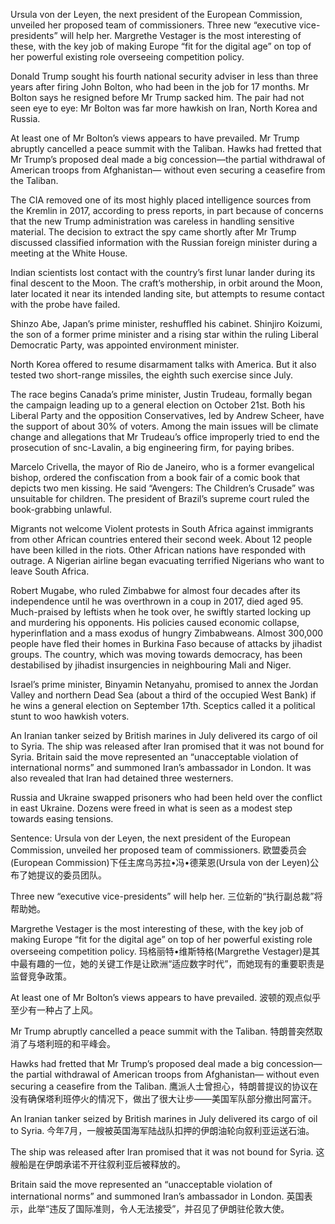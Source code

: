Ursula von der Leyen, the next president of the European Commission, unveiled her proposed team of commissioners. Three new “executive vice-presidents” will help her. Margrethe Vestager is the most interesting of these, with the key job of making Europe “fit for the digital age” on top of her powerful existing role overseeing competition policy.

Donald Trump sought his fourth national security adviser in less than three years after firing John Bolton, who had been in the job for 17 months. Mr Bolton says he resigned before Mr Trump sacked him. The pair had not seen eye to eye: Mr Bolton was far more hawkish on Iran, North Korea and Russia.

At least one of Mr Bolton’s views appears to have prevailed. Mr Trump abruptly cancelled a peace summit with the Taliban. Hawks had fretted that Mr Trump’s proposed deal made a big concession—the partial withdrawal of American troops from Afghanistan— without even securing a ceasefire from the Taliban.

The CIA removed one of its most highly placed intelligence sources from the Kremlin in 2017, according to press reports, in part because of concerns that the new Trump administration was careless in handling sensitive material. The decision to extract the spy came shortly after Mr Trump discussed classified information with the Russian foreign minister during a meeting at the White House.

Indian scientists lost contact with the country’s first lunar lander during its final descent to the Moon. The craft’s mothership, in orbit around the Moon, later located it near its intended landing site, but attempts to resume contact with the probe have failed.

Shinzo Abe, Japan’s prime minister, reshuffled his cabinet. Shinjiro Koizumi, the son of a former prime minister and a rising star within the ruling Liberal Democratic Party, was appointed environment minister.

North Korea offered to resume disarmament talks with America. But it also tested two short-range missiles, the eighth such exercise since July.

The race begins
Canada’s prime minister, Justin Trudeau, formally began the campaign leading up to a general election on October 21st. Both his Liberal Party and the opposition Conservatives, led by Andrew Scheer, have the support of about 30% of voters. Among the main issues will be climate change and allegations that Mr Trudeau’s office improperly tried to end the prosecution of snc-Lavalin, a big engineering firm, for paying bribes.

Marcelo Crivella, the mayor of Rio de Janeiro, who is a former evangelical bishop, ordered the confiscation from a book fair of a comic book that depicts two men kissing. He said “Avengers: The Children’s Crusade” was unsuitable for children. The president of Brazil’s supreme court ruled the book-grabbing unlawful.

Migrants not welcome
Violent protests in South Africa against immigrants from other African countries entered their second week. About 12 people have been killed in the riots. Other African nations have responded with outrage. A Nigerian airline began evacuating terrified Nigerians who want to leave South Africa.

Robert Mugabe, who ruled Zimbabwe for almost four decades after its independence until he was overthrown in a coup in 2017, died aged 95. Much-praised by leftists when he took over, he swiftly started locking up and murdering his opponents. His policies caused economic collapse, hyperinflation and a mass exodus of hungry Zimbabweans. Almost 300,000 people have fled their homes in Burkina Faso because of attacks by jihadist groups. The country, which was moving towards democracy, has been destabilised by jihadist insurgencies in neighbouring Mali and Niger.

Israel’s prime minister, Binyamin Netanyahu, promised to annex the Jordan Valley and northern Dead Sea (about a third of the occupied West Bank) if he wins a general election on September 17th. Sceptics called it a political stunt to woo hawkish voters.

An Iranian tanker seized by British marines in July delivered its cargo of oil to Syria. The ship was released after Iran promised that it was not bound for Syria. Britain said the move represented an “unacceptable violation of international norms” and summoned Iran’s ambassador in London. It was also revealed that Iran had detained three westerners.

Russia and Ukraine swapped prisoners who had been held over the conflict in east Ukraine. Dozens were freed in what is seen as a modest step towards easing tensions.

Sentence:
Ursula von der Leyen, the next president of the European Commission, unveiled her proposed team of commissioners.
欧盟委员会(European Commission)下任主席乌苏拉•冯•德莱恩(Ursula von der Leyen)公布了她提议的委员团队。

Three new “executive vice-presidents” will help her.
三位新的“执行副总裁”将帮助她。

Margrethe Vestager is the most interesting of these, with the key job of making Europe “fit for the digital age” on top of her powerful existing role overseeing competition policy.
玛格丽特•维斯特格(Margrethe Vestager)是其中最有趣的一位，她的关键工作是让欧洲“适应数字时代”，而她现有的重要职责是监督竞争政策。

At least one of Mr Bolton’s views appears to have prevailed.
波顿的观点似乎至少有一种占了上风。

Mr Trump abruptly cancelled a peace summit with the Taliban.
特朗普突然取消了与塔利班的和平峰会。

Hawks had fretted that Mr Trump’s proposed deal made a big concession—the partial withdrawal of American troops from Afghanistan— without even securing a ceasefire from the Taliban.
鹰派人士曾担心，特朗普提议的协议在没有确保塔利班停火的情况下，做出了很大让步——美国军队部分撤出阿富汗。

An Iranian tanker seized by British marines in July delivered its cargo of oil to Syria.
今年7月，一艘被英国海军陆战队扣押的伊朗油轮向叙利亚运送石油。

The ship was released after Iran promised that it was not bound for Syria.
这艘船是在伊朗承诺不开往叙利亚后被释放的。

Britain said the move represented an “unacceptable violation of international norms” and summoned Iran’s ambassador in London.
英国表示，此举“违反了国际准则，令人无法接受”，并召见了伊朗驻伦敦大使。